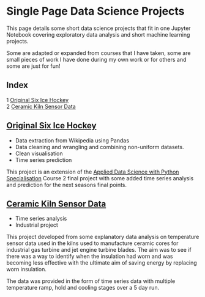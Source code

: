 # Single Page Data Science Projects

This page details some short data science projects that fit in one Jupyter Notebook covering exploratory data analysis and short machine learning projects. 

Some are adapted or expanded from courses that I have taken, some are small pieces of work I have done during my own work or for others and some are just for fun!

## Index
1 [Original Six Ice Hockey](./Original_Six.ipynb)  
2 [Ceramic Kiln Sensor Data ](./Kiln_Insulation.ipynb)

## [Original Six Ice Hockey](./Original_Six.ipynb)
- Data extraction from Wikipedia using Pandas
- Data cleaning and wrangling and combining non-uniform datasets.
- Clean visualisation
- Time series prediction

This project is an extension of the [Applied Data Science with Python Specialisation](../../../Applied-Data-Science-with-Python) Course 2 final project with some added time series analysis and prediction for the next seasons final points. 

## [Ceramic Kiln Sensor Data ](./Kiln_Insulation.ipynb)
- Time series analysis
- Industrial project

This project developed from some explanatory data analysis on temperature sensor data used in the kilns used to manufacture ceramic cores for industrial gas turbine and jet engine turbine blades. The aim was to see if there was a way to identify when the insulation had worn and was becoming less effective with the ultimate aim of saving energy by replacing worn insulation.

The data was provided in the form of time series data with multiple temperature ramp, hold and cooling stages over a 5 day run.

